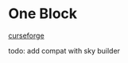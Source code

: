 # One Block
 
[curseforge](https://legacy.curseforge.com/minecraft/mc-mods/better-one-block)


todo: add compat with sky builder